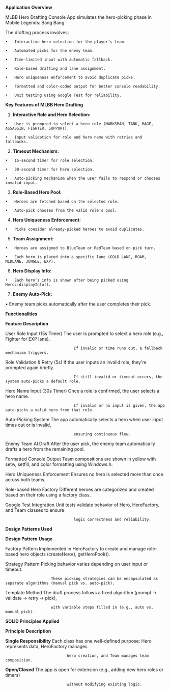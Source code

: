   **Application Overview**
  
  MLBB Hero Drafting Console App simulates the hero-picking phase in Mobile Legends: Bang Bang.
  
  The drafting process involves:
   
    •	Interactive hero selection for the player’s team.
    
    •	Automated picks for the enemy team.
   
    •	Time-limited input with automatic fallback.
   
    •	Role-based drafting and lane assignment.
    
    •	Hero uniqueness enforcement to avoid duplicate picks.
    
    •	Formatted and color-coded output for better console readability.
    
    •	Unit testing using Google Test for reliability.
  
  **Key Features of MLBB Hero Drafting**
  
  1.	**Interactive Role and Hero Selection:**
     
    •	User is prompted to select a hero role (MARKSMAN, TANK, MAGE, ASSASSIN, FIGHTER, SUPPORT).
    
    •	Input validation for role and hero name with retries and fallbacks.
    
  2.	**Timeout Mechanism:**

    •	15-second timer for role selection.
    
    •	30-second timer for hero selection.
    
    •	Auto-picking mechanism when the user fails to respond or chooses invalid input.
    
  3.	**Role-Based Hero Pool:**
     
    •	Heroes are fetched based on the selected role.
    
    •	Auto-pick chooses from the valid role's pool.
    
  4.	**Hero Uniqueness Enforcement:**
     
    •	Picks consider already-picked heroes to avoid duplicates.
    
  5.	**Team Assignment:**
     
    •	Heroes are assigned to BlueTeam or RedTeam based on pick turn.
    
    •	Each hero is placed into a specific lane (GOLD LANE, ROAM, MIDLANE, JUNGLE, EXP).
    
  6.	**Hero Display Info:**
     
    •	Each hero's info is shown after being picked using Hero::displayInfo().
    
  7.	**Enemy Auto-Pick:**

   •	Enemy team picks automatically after the user completes their pick.
  
  
  **Functionalities**
  
  **Feature**                    	**Description**
  
  User Role Input (15s Timer)	    The user is prompted to select a hero role (e.g., Fighter for EXP lane). 
  
                                  If invalid or time runs out, a fallback mechanism triggers.
                                  
                                  
  Role Validation & Retry (5s)	   If the user inputs an invalid role, they're prompted again briefly. 
  
                                  If still invalid or timeout occurs, the system auto-picks a default role.
                                  
                                  
  Hero Name Input (30s Timer)	    Once a role is confirmed, the user selects a hero name. 
  
                                  If invalid or no input is given, the app auto-picks a valid hero from that role.
                                  
                                  
  Auto-Picking System	            The app automatically selects a hero when user input times out or is invalid,
  
                                  ensuring continuous flow.
                                  
                                  
  Enemy Team AI Draft	            After the user pick, the enemy team automatically drafts a hero from the remaining pool.
  
  
  Formatted Console Output	       Team compositions are shown in yellow with setw, setfill, and color formatting using Windows.h.
  
  
  Hero Uniqueness Enforcement	    Ensures no hero is selected more than once across both teams.
  
  
  Role-based Hero Factory	        Different heroes are categorized and created based on their role using a factory class.
  
  
  Google Test Integration	        Unit tests validate behavior of Hero, HeroFactory, and Team classes to ensure
  
                                  logic correctness and reliability.
  
  **Design Patterns	Used**
  
  **Design Pattern**   	**Usage**
  
  Factory Pattern      	Implemented in HeroFactory to create and manage role-based hero objects (createHero(), getHeroPool()).

  
  Strategy Pattern	     Picking behavior varies depending on user input or timeout.
  
                        These picking strategies can be encapsulated as separate algorithms (manual pick vs. auto-pick).
                        
                        
  Template Method       The draft process follows a fixed algorithm (prompt → validate → retry → pick), 
  
                        with variable steps filled in (e.g., auto vs. manual pick).
  
                        
  **SOLID Principles Applied**
  
  **Principle**               	 **Description**
  
 **Single Responsibility**	     Each class has one well-defined purpose: Hero represents data, HeroFactory manages 
  
                               hero creation, and Team manages team composition.

                            
  **Open/Closed**	              The app is open for extension (e.g., adding new hero roles or timers)
  
                               without modifying existing logic.
  
  
  
  
